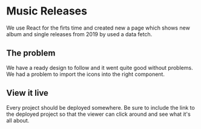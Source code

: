 # Music Releases
We use React for the firts time and created new a page which shows new album and single releases from 2019 by used a data fetch.

## The problem

We have a ready design to follow and it went quite good without problems. We had a problem to import the icons into the right component.

## View it live

Every project should be deployed somewhere. Be sure to include the link to the deployed project so that the viewer can click around and see what it's all about.
